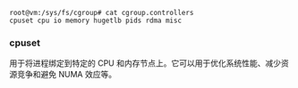 ```
root@vm:/sys/fs/cgroup# cat cgroup.controllers 
cpuset cpu io memory hugetlb pids rdma misc
```


### cpuset 
用于将进程绑定到特定的 CPU 和内存节点上。它可以用于优化系统性能、减少资源竞争和避免 NUMA 效应等。